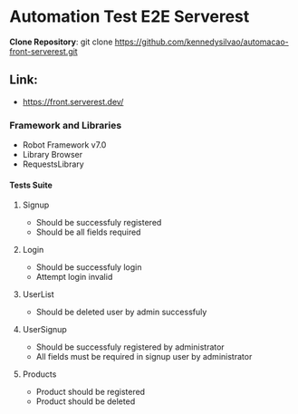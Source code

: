 # Automation Test E2E Serverest

**Clone Repository**: git clone https://github.com/kennedysilvao/automacao-front-serverest.git

## Link:
* https://front.serverest.dev/

### Framework and Libraries
* Robot Framework v7.0
* Library Browser
* RequestsLibrary

#### Tests Suite
1. Signup <br>
   - Should be successfuly registered <br>
   - Should be all fields required

2. Login <br>
   - Should be successfuly login <br>
   - Attempt login invalid

3. UserList <br>
   - Should be deleted user by admin successfuly <br>

4. UserSignup <br>
   - Should be successfuly registered by administrator <br>
   - All fields must be required in signup user by administrator <br>

5. Products <br>
   - Product should be registered   <br>
   - Product should be deleted